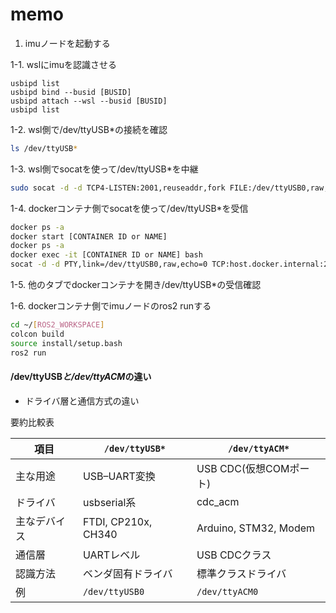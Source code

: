 # memo

1. imuノードを起動する

1-1. wslにimuを認識させる

```terminal
usbipd list
usbipd bind --busid [BUSID]
usbipd attach --wsl --busid [BUSID]
usbipd list
```

1-2. wsl側で/dev/ttyUSB*の接続を確認

```bash
ls /dev/ttyUSB*
```

1-3. wsl側でsocatを使って/dev/ttyUSB*を中継

```bash
sudo socat -d -d TCP4-LISTEN:2001,reuseaddr,fork FILE:/dev/ttyUSB0,raw,echo=0,b115200

```

1-4. dockerコンテナ側でsocatを使って/dev/ttyUSB*を受信

```bash
docker ps -a
docker start [CONTAINER ID or NAME]
docker ps -a
docker exec -it [CONTAINER ID or NAME] bash
socat -d -d PTY,link=/dev/ttyUSB0,raw,echo=0 TCP:host.docker.internal:2001
```
1-5. 他のタブでdockerコンテナを開き/dev/ttyUSB*の受信確認

1-6. dockerコンテナ側でimuノードのros2 runする

```bash
cd ~/[ROS2_WORKSPACE]
colcon build
source install/setup.bash
ros2 run
```
#### /dev/ttyUSB*と/dev/ttyACM*の違い

- ドライバ層と通信方式の違い

要約比較表

| 項目     | `/dev/ttyUSB*`      | `/dev/ttyACM*`        |
| ------ | ------------------- | --------------------- |
| 主な用途   | USB–UART変換          | USB CDC(仮想COMポート)     |
| ドライバ   | usbserial系          | cdc_acm               |
| 主なデバイス | FTDI, CP210x, CH340 | Arduino, STM32, Modem |
| 通信層    | UARTレベル             | USB CDCクラス            |
| 認識方法   | ベンダ固有ドライバ           | 標準クラスドライバ             |
| 例      | `/dev/ttyUSB0`      | `/dev/ttyACM0`        |

